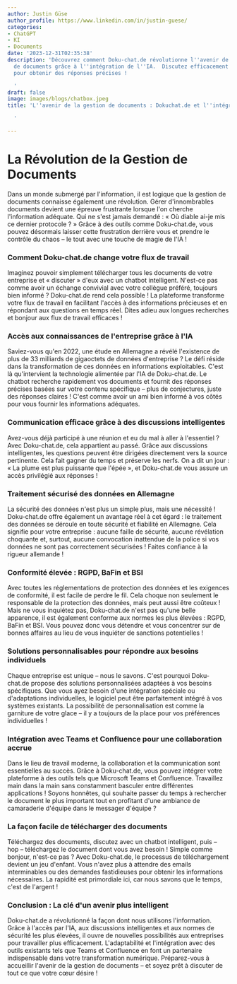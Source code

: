 ```yaml
---
author: Justin Güse
author_profile: https://www.linkedin.com/in/justin-guese/
categories:
- ChatGPT
- KI
- Documents
date: '2023-12-31T02:35:38'
description: 'Découvrez comment Doku-chat.de révolutionne l''avenir de la gestion
  de documents grâce à l''intégration de l''IA.  Discutez efficacement avec les documents
  pour obtenir des réponses précises !

  '
draft: false
image: images/blogs/chatbox.jpeg
title: 'L''avenir de la gestion de documents : Dokuchat.de et l''intégration de l''IA

  '

---
```

# La Révolution de la Gestion de Documents

Dans un monde submergé par l'information, il est logique que la gestion de documents connaisse également une révolution. Gérer d'innombrables documents devient une épreuve frustrante lorsque l'on cherche l'information adéquate. Qui ne s'est jamais demandé : « Où diable ai-je mis ce dernier protocole ? » Grâce à des outils comme Doku-chat.de, vous pouvez désormais laisser cette frustration derrière vous et prendre le contrôle du chaos – le tout avec une touche de magie de l'IA !

### Comment Doku-chat.de change votre flux de travail

Imaginez pouvoir simplement télécharger tous les documents de votre entreprise et « discuter » d'eux avec un chatbot intelligent. N'est-ce pas comme avoir un échange convivial avec votre collègue préféré, toujours bien informé ? Doku-chat.de rend cela possible ! La plateforme transforme votre flux de travail en facilitant l'accès à des informations précieuses et en répondant aux questions en temps réel. Dites adieu aux longues recherches et bonjour aux flux de travail efficaces !

### Accès aux connaissances de l'entreprise grâce à l'IA

Saviez-vous qu'en 2022, une étude en Allemagne a révélé l'existence de plus de 33 milliards de gigaoctets de données d'entreprise ? Le défi réside dans la transformation de ces données en informations exploitables. C'est là qu'intervient la technologie alimentée par l'IA de Doku-chat.de. Le chatbot recherche rapidement vos documents et fournit des réponses précises basées sur votre contenu spécifique – plus de conjectures, juste des réponses claires ! C'est comme avoir un ami bien informé à vos côtés pour vous fournir les informations adéquates.

### Communication efficace grâce à des discussions intelligentes

Avez-vous déjà participé à une réunion et eu du mal à aller à l'essentiel ? Avec Doku-chat.de, cela appartient au passé. Grâce aux discussions intelligentes, les questions peuvent être dirigées directement vers la source pertinente. Cela fait gagner du temps et préserve les nerfs. On a dit un jour : « La plume est plus puissante que l'épée », et Doku-chat.de vous assure un accès privilégié aux réponses !

### Traitement sécurisé des données en Allemagne

La sécurité des données n'est plus un simple plus, mais une nécessité ! Doku-chat.de offre également un avantage réel à cet égard : le traitement des données se déroule en toute sécurité et fiabilité en Allemagne. Cela signifie pour votre entreprise : aucune faille de sécurité, aucune révélation choquante et, surtout, aucune convocation inattendue de la police si vos données ne sont pas correctement sécurisées ! Faites confiance à la rigueur allemande !

### Conformité élevée : RGPD, BaFin et BSI

Avec toutes les réglementations de protection des données et les exigences de conformité, il est facile de perdre le fil. Cela choque non seulement le responsable de la protection des données, mais peut aussi être coûteux ! Mais ne vous inquiétez pas, Doku-chat.de n'est pas qu'une belle apparence, il est également conforme aux normes les plus élevées : RGPD, BaFin et BSI. Vous pouvez donc vous détendre et vous concentrer sur de bonnes affaires au lieu de vous inquiéter de sanctions potentielles !

### Solutions personnalisables pour répondre aux besoins individuels

Chaque entreprise est unique – nous le savons. C'est pourquoi Doku-chat.de propose des solutions personnalisées adaptées à vos besoins spécifiques. Que vous ayez besoin d'une intégration spéciale ou d'adaptations individuelles, le logiciel peut être parfaitement intégré à vos systèmes existants. La possibilité de personnalisation est comme la garniture de votre glace – il y a toujours de la place pour vos préférences individuelles !

### Intégration avec Teams et Confluence pour une collaboration accrue

Dans le lieu de travail moderne, la collaboration et la communication sont essentielles au succès. Grâce à Doku-chat.de, vous pouvez intégrer votre plateforme à des outils tels que Microsoft Teams et Confluence. Travaillez main dans la main sans constamment basculer entre différentes applications ! Soyons honnêtes, qui souhaite passer du temps à rechercher le document le plus important tout en profitant d'une ambiance de camaraderie d'équipe dans le messager d'équipe ?

### La façon facile de télécharger des documents

Téléchargez des documents, discutez avec un chatbot intelligent, puis – hop – téléchargez le document dont vous avez besoin ! Simple comme bonjour, n'est-ce pas ? Avec Doku-chat.de, le processus de téléchargement devient un jeu d'enfant. Vous n'avez plus à attendre des emails interminables ou des demandes fastidieuses pour obtenir les informations nécessaires. La rapidité est primordiale ici, car nous savons que le temps, c'est de l'argent !

### Conclusion : La clé d'un avenir plus intelligent

Doku-chat.de a révolutionné la façon dont nous utilisons l'information. Grâce à l'accès par l'IA, aux discussions intelligentes et aux normes de sécurité les plus élevées, il ouvre de nouvelles possibilités aux entreprises pour travailler plus efficacement. L'adaptabilité et l'intégration avec des outils existants tels que Teams et Confluence en font un partenaire indispensable dans votre transformation numérique. Préparez-vous à accueillir l'avenir de la gestion de documents – et soyez prêt à discuter de tout ce que votre cœur désire !
